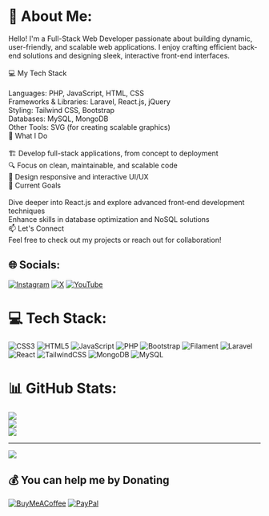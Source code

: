 # 💫 About Me:
Hello! I'm a Full-Stack Web Developer passionate about building dynamic, user-friendly, and scalable web applications. I enjoy crafting efficient back-end solutions and designing sleek, interactive front-end interfaces.<br><br>💻 My Tech Stack<br><br>Languages: PHP, JavaScript, HTML, CSS<br>Frameworks & Libraries: Laravel, React.js, jQuery<br>Styling: Tailwind CSS, Bootstrap<br>Databases: MySQL, MongoDB<br>Other Tools: SVG (for creating scalable graphics)<br>📌 What I Do<br><br>🏗️ Develop full-stack applications, from concept to deployment<br>🔍 Focus on clean, maintainable, and scalable code<br>🎨 Design responsive and interactive UI/UX<br>🚀 Current Goals<br><br>Dive deeper into React.js and explore advanced front-end development techniques<br>Enhance skills in database optimization and NoSQL solutions<br>📫 Let's Connect<br>Feel free to check out my projects or reach out for collaboration!


## 🌐 Socials:
[![Instagram](https://img.shields.io/badge/Instagram-%23E4405F.svg?logo=Instagram&logoColor=white)](https://instagram.com/vicprathemes) [![X](https://img.shields.io/badge/X-black.svg?logo=X&logoColor=white)](https://x.com/vicprathemes) [![YouTube](https://img.shields.io/badge/YouTube-%23FF0000.svg?logo=YouTube&logoColor=white)](https://youtube.com/@TheStackNinjaOfficial) 

# 💻 Tech Stack:
![CSS3](https://img.shields.io/badge/css3-%231572B6.svg?style=for-the-badge&logo=css3&logoColor=white) ![HTML5](https://img.shields.io/badge/html5-%23E34F26.svg?style=for-the-badge&logo=html5&logoColor=white) ![JavaScript](https://img.shields.io/badge/javascript-%23323330.svg?style=for-the-badge&logo=javascript&logoColor=%23F7DF1E) ![PHP](https://img.shields.io/badge/php-%23777BB4.svg?style=for-the-badge&logo=php&logoColor=white) ![Bootstrap](https://img.shields.io/badge/bootstrap-%238511FA.svg?style=for-the-badge&logo=bootstrap&logoColor=white) ![Filament](https://img.shields.io/badge/Filament-FFAA00?style=for-the-badge&logoColor=%23000000) ![Laravel](https://img.shields.io/badge/laravel-%23FF2D20.svg?style=for-the-badge&logo=laravel&logoColor=white) ![React](https://img.shields.io/badge/react-%2320232a.svg?style=for-the-badge&logo=react&logoColor=%2361DAFB) ![TailwindCSS](https://img.shields.io/badge/tailwindcss-%2338B2AC.svg?style=for-the-badge&logo=tailwind-css&logoColor=white) ![MongoDB](https://img.shields.io/badge/MongoDB-%234ea94b.svg?style=for-the-badge&logo=mongodb&logoColor=white) ![MySQL](https://img.shields.io/badge/mysql-4479A1.svg?style=for-the-badge&logo=mysql&logoColor=white)
# 📊 GitHub Stats:
![](https://github-readme-stats.vercel.app/api?username=akshatrajput58&theme=dark&hide_border=false&include_all_commits=true&count_private=true)<br/>
![](https://github-readme-streak-stats.herokuapp.com/?user=akshatrajput58&theme=dark&hide_border=false)<br/>
![](https://github-readme-stats.vercel.app/api/top-langs/?username=akshatrajput58&theme=dark&hide_border=false&include_all_commits=true&count_private=true&layout=compact)

---
[![](https://visitcount.itsvg.in/api?id=akshatrajput58&icon=0&color=0)](https://visitcount.itsvg.in)

  ## 💰 You can help me by Donating
  [![BuyMeACoffee](https://img.shields.io/badge/Buy%20Me%20a%20Coffee-ffdd00?style=for-the-badge&logo=buy-me-a-coffee&logoColor=black)](https://buymeacoffee.com/thestackninja) [![PayPal](https://img.shields.io/badge/PayPal-00457C?style=for-the-badge&logo=paypal&logoColor=white)](https://paypal.me/TheStackNinja) 

  
<!-- Proudly created with GPRM ( https://gprm.itsvg.in ) -->
